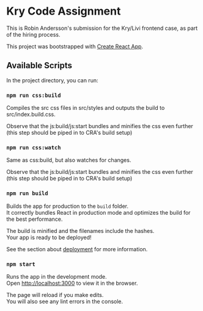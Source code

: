 # Kry Code Assignment

This is Robin Andersson's submission for the Kry/Livi frontend case, as part of the hiring process.

This project was bootstrapped with [Create React App](https://github.com/facebook/create-react-app).

## Available Scripts

In the project directory, you can run:

### `npm run css:build`

Compiles the src css files in src/styles and outputs the build to src/index.build.css.

Observe that the js:build/js:start bundles and minifies the css even further (this step should be piped in to CRA's build setup)

### `npm run css:watch`

Same as css:build, but also watches for changes.

Observe that the js:build/js:start bundles and minifies the css even further (this step should be piped in to CRA's build setup)

### `npm run build`

Builds the app for production to the `build` folder.<br>
It correctly bundles React in production mode and optimizes the build for the best performance.

The build is minified and the filenames include the hashes.<br>
Your app is ready to be deployed!

See the section about [deployment](https://facebook.github.io/create-react-app/docs/deployment) for more information.

### `npm start`

Runs the app in the development mode.<br>
Open [http://localhost:3000](http://localhost:3000) to view it in the browser.

The page will reload if you make edits.<br>
You will also see any lint errors in the console.
